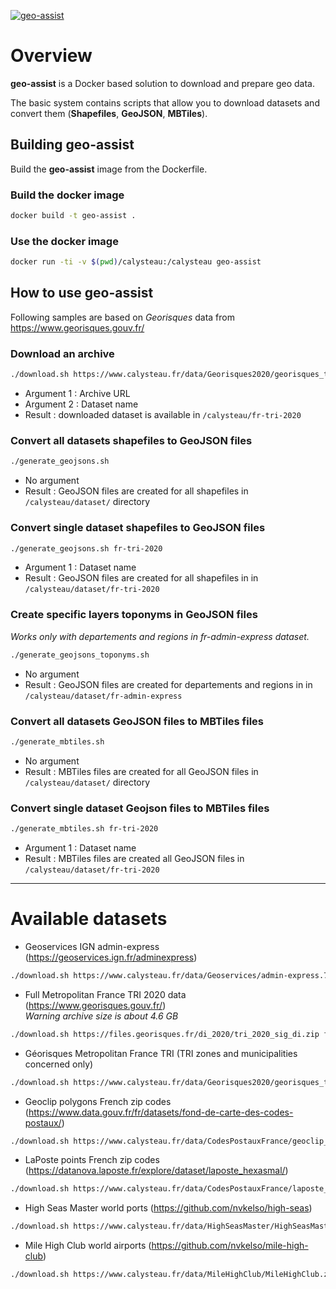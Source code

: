 [![geo-assist](https://www.calysteau.fr/images/geo-assist-banner-96.png)](https://calysteau.fr)

# Overview
__geo-assist__ is a Docker based solution to download and prepare geo data.  
  
The basic system contains scripts that allow you to download datasets and convert them (**Shapefiles**, **GeoJSON**, **MBTiles**).

## Building geo-assist
Build the __geo-assist__ image from the Dockerfile.

### Build the docker image
```bash
docker build -t geo-assist .
```

### Use the docker image
```bash
docker run -ti -v $(pwd)/calysteau:/calysteau geo-assist
```

## How to use geo-assist
Following samples are based on *Georisques* data from https://www.georisques.gouv.fr/

### Download an archive
```bash
./download.sh https://www.calysteau.fr/data/Georisques2020/georisques_tri_2020.zip fr-tri-2020
```

* Argument 1 : Archive URL
* Argument 2 : Dataset name
* Result : downloaded dataset is available in `/calysteau/fr-tri-2020`

### Convert all datasets shapefiles to GeoJSON files
```bash
./generate_geojsons.sh
```

* No argument
* Result : GeoJSON files are created for all shapefiles in `/calysteau/dataset/` directory

### Convert single dataset shapefiles to GeoJSON files
```bash
./generate_geojsons.sh fr-tri-2020
```

* Argument 1 : Dataset name
* Result : GeoJSON files are created for all shapefiles in in `/calysteau/dataset/fr-tri-2020`

### Create specific layers toponyms in GeoJSON files
*Works only with departements and regions in fr-admin-express dataset.*  
```bash
./generate_geojsons_toponyms.sh
```

* No argument
* Result : GeoJSON files are created for departements and regions in in `/calysteau/dataset/fr-admin-express`

### Convert all datasets GeoJSON files to MBTiles files
```bash
./generate_mbtiles.sh
```

* No argument
* Result : MBTiles files are created for all GeoJSON files in `/calysteau/dataset/` directory

### Convert single dataset Geojson files to MBTiles files
```bash
./generate_mbtiles.sh fr-tri-2020
```

* Argument 1 : Dataset name
* Result : MBTiles files are created all GeoJSON files in `/calysteau/dataset/fr-tri-2020`

----------------------

# Available datasets
* Geoservices IGN admin-express (https://geoservices.ign.fr/adminexpress)
```bash
./download.sh https://www.calysteau.fr/data/Geoservices/admin-express.7z fr-admin-express
```

* Full Metropolitan France TRI 2020 data (https://www.georisques.gouv.fr/)  
*Warning archive size is about 4.6 GB*  
```bash
./download.sh https://files.georisques.fr/di_2020/tri_2020_sig_di.zip fr-tri-2020-full
```

* Géorisques Metropolitan France TRI (TRI zones and municipalities concerned only)
```bash
./download.sh https://www.calysteau.fr/data/Georisques2020/georisques_tri_2020.zip fr-tri-2020
```

* Geoclip polygons French zip codes (https://www.data.gouv.fr/fr/datasets/fond-de-carte-des-codes-postaux/)
```bash
./download.sh https://www.calysteau.fr/data/CodesPostauxFrance/geoclip_codes_postaux_V5.zip fr-zipcode-v5
```

* LaPoste points French zip codes (https://datanova.laposte.fr/explore/dataset/laposte_hexasmal/)
```bash
./download.sh https://www.calysteau.fr/data/CodesPostauxFrance/laposte_hexasmal.zip fr-zipcode-laposte
```

* High Seas Master world ports (https://github.com/nvkelso/high-seas)
```bash
./download.sh https://www.calysteau.fr/data/HighSeasMaster/HighSeasMaster.zip world-highseasports
```

* Mile High Club world airports (https://github.com/nvkelso/mile-high-club)
```bash
./download.sh https://www.calysteau.fr/data/MileHighClub/MileHighClub.zip world-airports
```
